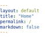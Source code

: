 ```yaml
---
layout: default
title: "Home"
permalink: /
markdown: false
---
```

<!DOCTYPE html>
<html lang="en">
<head>
  <meta charset="UTF-8" />
  <meta name="viewport" content="width=device-width, initial-scale=1.0" />
  <title>{{ page.title }}</title>
  <link rel="icon" href="{{ site.baseurl }}favicon.ico" type="image/x-icon" />
  <link rel="stylesheet" href="{{ site.baseurl }}assets/css/terminal.css">
  <style>
    /* Reset styles */
    html, body {
      width: 100%;
      height: 100%;
      margin: 0;
      padding: 0;
      overflow: hidden;
      background: url('{{ site.baseurl }}assets/images/duckhunt-background.jpg') no-repeat center center fixed;
      background-size: cover;
      cursor: url('{{ site.baseurl }}assets/images/crosshair.cur'), auto;
    }
    /* Game area */
    #game-container {
      position: absolute;
      width: 100%;
      height: 100%;
    }
    /* Ducks */
    .duck {
      position: absolute;
      width: 80px;
      height: 80px;
      background-size: contain;
      background-repeat: no-repeat;
      cursor: url('{{ site.baseurl }}assets/images/crosshair.cur'), auto;
      z-index: 10;
    }
    .duck span {
      position: absolute;
      top: 50%;
      left: 50%;
      transform: translate(-50%, -50%);
      color: white;
      font-size: 1em;
      font-weight: bold;
      pointer-events: none;
    }
    /* Explosion effect */
    .explosion {
      position: absolute;
      width: 100px;
      height: 100px;
      background: url('{{ site.baseurl }}assets/images/explosion.png') no-repeat center center;
      background-size: contain;
      pointer-events: none;
      animation: fadeOut 0.6s ease-out forwards;
      z-index: 20;
    }
    @keyframes fadeOut {
      from { opacity: 1; }
      to { opacity: 0; }
    }
  </style>
</head>
<body>
  <div id="game-container"></div>

  <script>
    const ducks = [
      { id: 'duck1', image: 'duck1.gif', url: '{{ site.baseurl }}cv', label: 'CV' },
      { id: 'duck2', image: 'duck2.gif', url: '{{ site.baseurl }}about', label: 'ABOUT' },
      { id: 'duck3', image: 'duck3.gif', url: '{{ site.baseurl }}contact', label: 'CONTACT' },
      { id: 'duck4', image: 'duck4.gif', url: '{{ site.baseurl }}work', label: 'WORK' }
    ];

    const gameContainer = document.getElementById('game-container');

    function getRandomPosition() {
      const duckWidth = 80;
      const duckHeight = 80;
      return {
        x: Math.random() * (window.innerWidth - duckWidth),
        y: Math.random() * (window.innerHeight / 2 - duckHeight) // Keep ducks above the bottom half
      };
    }

    function spawnDucks() {
      ducks.forEach((duck) => {
        const { x, y } = getRandomPosition();

        const duckElement = document.createElement('div');
        duckElement.id = duck.id;
        duckElement.className = 'duck';
        duckElement.style.backgroundImage = `url('{{ site.baseurl }}assets/images/${duck.image}')`;
        duckElement.setAttribute('data-url', duck.url);
        duckElement.style.left = `${x}px`;
        duckElement.style.top = `${y}px`;

        const label = document.createElement('span');
        label.textContent = duck.label;
        duckElement.appendChild(label);
        gameContainer.appendChild(duckElement);

        // Initialize movement
        moveDuck(duckElement);
      });
    }

    function moveDuck(duckElement) {
      let dx = 2 + Math.random() * 2; // Horizontal speed
      let dy = 2 + Math.random() * 2; // Vertical speed

      function animate() {
        let x = parseFloat(duckElement.style.left);
        let y = parseFloat(duckElement.style.top);

        // Bounce off edges
        if (x + duckElement.offsetWidth > window.innerWidth || x < 0) {
          dx = -dx;
        }
        if (y + duckElement.offsetHeight > window.innerHeight / 2 || y < 0) {
          dy = -dy;
        }

        // Update position
        duckElement.style.left = `${x + dx}px`;
        duckElement.style.top = `${y + dy}px`;

        requestAnimationFrame(animate);
      }

      animate();
    }

    function createExplosion(x, y) {
      const explosion = document.createElement('div');
      explosion.className = 'explosion';
      explosion.style.left = `${x - 50}px`;
      explosion.style.top = `${y - 50}px`;
      document.body.appendChild(explosion);
      explosion.addEventListener('animationend', () => explosion.remove());
    }

    document.body.addEventListener('click', (event) => {
      if (event.target.classList.contains('duck')) {
        const url = event.target.getAttribute('data-url');
        const audio = new Audio('{{ site.baseurl }}assets/sounds/gunshot.mp3');
        audio.play();
        createExplosion(event.clientX, event.clientY);
        setTimeout(() => {
          window.location.href = url;
        }, 600);
      }
    });

    window.onload = spawnDucks;
  </script>
</body>
</html>
